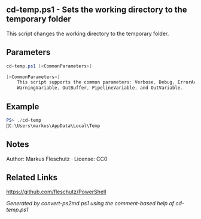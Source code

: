 ## cd-temp.ps1 - Sets the working directory to the temporary folder

This script changes the working directory to the temporary folder.

## Parameters
```powershell
cd-temp.ps1 [<CommonParameters>]

[<CommonParameters>]
    This script supports the common parameters: Verbose, Debug, ErrorAction, ErrorVariable, WarningAction, 
    WarningVariable, OutBuffer, PipelineVariable, and OutVariable.
```

## Example
```powershell
PS> ./cd-temp
📂C:\Users\markus\AppData\Local\Temp

```

## Notes
Author: Markus Fleschutz · License: CC0

## Related Links
https://github.com/fleschutz/PowerShell

*Generated by convert-ps2md.ps1 using the comment-based help of cd-temp.ps1*

